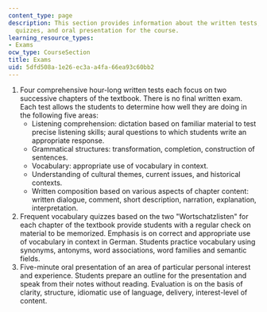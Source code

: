 ```yaml
---
content_type: page
description: This section provides information about the written tests, vocabulary
  quizzes, and oral presentation for the course.
learning_resource_types:
- Exams
ocw_type: CourseSection
title: Exams
uid: 5dfd508a-1e26-ec3a-a4fa-66ea93c60bb2
---
```


1.  Four comprehensive hour-long written tests each focus on two successive chapters of the textbook. There is no final written exam. Each test allows the students to determine how well they are doing in the following five areas:  
    *   Listening comprehension: dictation based on familiar material to test precise listening skills; aural questions to which students write an appropriate response.
    *   Grammatical structures: transformation, completion, construction of sentences.
    *   Vocabulary: appropriate use of vocabulary in context.
    *   Understanding of cultural themes, current issues, and historical contexts.
    *   Written composition based on various aspects of chapter content: written dialogue, comment, short description, narration, explanation, interpretation.
2.  Frequent vocabulary quizzes based on the two "Wortschatzlisten" for each chapter of the textbook provide students with a regular check on material to be memorized. Emphasis is on correct and appropriate use of vocabulary in context in German. Students practice vocabulary using synonyms, antonyms, word associations, word families and semantic fields.
3.  Five-minute oral presentation of an area of particular personal interest and experience. Students prepare an outline for the presentation and speak from their notes without reading. Evaluation is on the basis of clarity, structure, idiomatic use of language, delivery, interest-level of content.